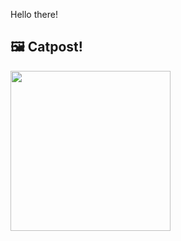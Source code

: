 Hello there!



## 🖼️ Catpost!

<sub>
    <img src="https://cdn2.thecatapi.com/images/MTg1MDkzMw.jpg" height="256">
</sub>

